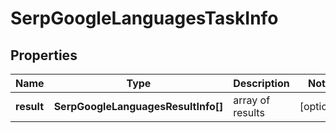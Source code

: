 # SerpGoogleLanguagesTaskInfo

## Properties

| Name | Type | Description | Notes |
|------------ | ------------- | ------------- | -------------|
**result** | **SerpGoogleLanguagesResultInfo[]** | array of results |[optional]|